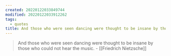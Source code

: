 ```yaml
---
created: 20220122033849744
modified: 20220122033912262
tags:
  - quotes
title: And those who were seen dancing were thought to be insane by those who could not hear the music.
---
```


> And those who were seen dancing were thought to be insane by those who could not hear the music. - [[Friedrich Nietzsche]]